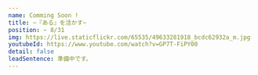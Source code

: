 ```yaml
---
name: Comming Soon !
title: ~『ある』を活かす~
position: ~ 8/31
img: https://live.staticflickr.com/65535/49633281918_bcdc62932a_m.jpg
youtubeId: https://www.youtube.com/watch?v=GP7T-FiPY00
detail: false
leadSentence: 準備中です。
---
```

